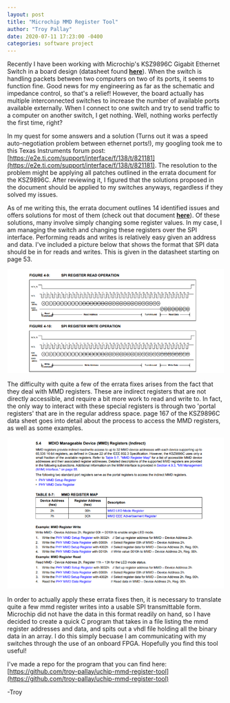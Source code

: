 ```yaml
---
layout: post
title: "Microchip MMD Register Tool"
author: "Troy Pallay"
date: 2020-07-11 17:23:00 -0400
categories: software project
---
```


Recently I have been working with Microchip's KSZ9896C Gigabit Ethernet Switch in a board design (datasheet found **[here](https://www.microchip.com/wwwproducts/en/KSZ9896)**). When the switch is handling packets between two computers on two of its ports, it seems to function fine. Good news for my engineering as far as the schematic and impedance control, so that's a relief! However, the board actually has multiple interconnected switches to increase the number of available ports available externally. When I connect to one switch and try to send traffic to a computer on another switch, I get nothing. Well, nothing works perfectly the first time, right?

In my quest for some answers and a solution (Turns out it was a speed auto-negotiation problem between ethernet ports!), my googling took me to this Texas Instruments forum post:
[https://e2e.ti.com/support/interface/f/138/t/821181](https://e2e.ti.com/support/interface/f/138/t/821181).
The resolution to the problem might be applying all patches outlined in the errata document for the KSZ9896C. After reviewing it, I figured that the solutions proposed in the document should be applied to my switches anyways, regardless if they solved my issues.

As of me writing this, the errata document outlines 14 identified issues and offers solutions for most of them (check out that document **[here](http://ww1.microchip.com/downloads/en/DeviceDoc/80000757C.pdf)**). Of these solutions, many involve simply changing some register values. In my case, I am managing the switch and changing these registers over the SPI interface. Performing reads and writes is relatively easy given an address and data. I've included a picture below that shows the format that SPI data should be in for reads and writes. This is given in the datasheet starting on page 53.

![SPI data format](/assets/posts/microchip-mmd-register-tool-01.png)

The difficulty with quite a few of the errata fixes arises from the fact that they deal with MMD registers. These are indirect registers that are not directly accessible, and require a bit more work to read and write to. In fact, the only way to interact with these special registers is through two 'portal registers' that are in the regular address space. page 167 of the KSZ9896C data sheet goes into detail about the process to access the MMD registers, as well as some examples.

![MMD register examples](/assets/posts/microchip-mmd-register-tool-02.png)

In order to actually apply these errata fixes then, it is necessary to translate quite a few mmd register writes into a usable SPI transmittable form. Microchip did not have the data in this format readily on hand, so I have decided to create a quick C program that takes in a file listing the mmd register addresses and data, and spits out a vhdl file holding all the binary data in an array. I do this simply becuase I am communicating with my switches through the use of an onboard FPGA. Hopefully you find this tool useful!

I've made a repo for the program that you can find here:
[https://github.com/troy-pallay/uchip-mmd-register-tool](https://github.com/troy-pallay/uchip-mmd-register-tool)

-Troy
